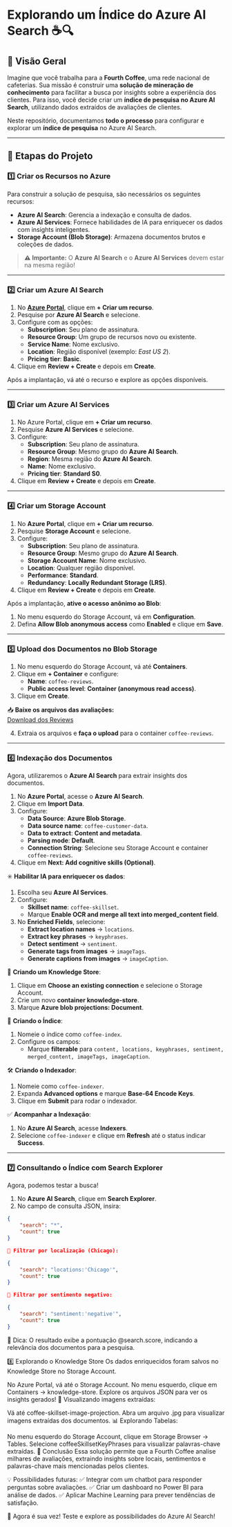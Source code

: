 # **Explorando um Índice do Azure AI Search** ☕🔍  

## **📌 Visão Geral**  
Imagine que você trabalha para a **Fourth Coffee**, uma rede nacional de cafeterias. Sua missão é construir uma **solução de mineração de conhecimento** para facilitar a busca por insights sobre a experiência dos clientes. Para isso, você decide criar um **índice de pesquisa no Azure AI Search**, utilizando dados extraídos de avaliações de clientes.  

Neste repositório, documentamos **todo o processo** para configurar e explorar um **índice de pesquisa** no Azure AI Search.  

---

## **🚀 Etapas do Projeto**  

### **1️⃣ Criar os Recursos no Azure**  
Para construir a solução de pesquisa, são necessários os seguintes recursos:  

- **Azure AI Search**: Gerencia a indexação e consulta de dados.  
- **Azure AI Services**: Fornece habilidades de IA para enriquecer os dados com insights inteligentes.  
- **Storage Account (Blob Storage)**: Armazena documentos brutos e coleções de dados.  

> **⚠️ Importante:** O **Azure AI Search** e o **Azure AI Services** devem estar na mesma região!  

---

### **2️⃣ Criar um Azure AI Search**  
1. No **[Azure Portal](https://portal.azure.com/)**, clique em **+ Criar um recurso**.  
2. Pesquise por **Azure AI Search** e selecione.  
3. Configure com as opções:  
   - **Subscription**: Seu plano de assinatura.  
   - **Resource Group**: Um grupo de recursos novo ou existente.  
   - **Service Name**: Nome exclusivo.  
   - **Location**: Região disponível (exemplo: *East US 2*).  
   - **Pricing tier**: **Basic**.  
4. Clique em **Review + Create** e depois em **Create**.  

Após a implantação, vá até o recurso e explore as opções disponíveis.  

---

### **3️⃣ Criar um Azure AI Services**  
1. No Azure Portal, clique em **+ Criar um recurso**.  
2. Pesquise **Azure AI Services** e selecione.  
3. Configure:  
   - **Subscription**: Seu plano de assinatura.  
   - **Resource Group**: Mesmo grupo do **Azure AI Search**.  
   - **Region**: Mesma região do **Azure AI Search**.  
   - **Name**: Nome exclusivo.  
   - **Pricing tier**: **Standard S0**.  
4. Clique em **Review + Create** e depois em **Create**.  

---

### **4️⃣ Criar um Storage Account**  
1. No **Azure Portal**, clique em **+ Criar um recurso**.  
2. Pesquise **Storage Account** e selecione.  
3. Configure:  
   - **Subscription**: Seu plano de assinatura.  
   - **Resource Group**: Mesmo grupo do **Azure AI Search**.  
   - **Storage Account Name**: Nome exclusivo.  
   - **Location**: Qualquer região disponível.  
   - **Performance**: **Standard**.  
   - **Redundancy**: **Locally Redundant Storage (LRS)**.  
4. Clique em **Review + Create** e depois em **Create**.  

Após a implantação, **ative o acesso anônimo ao Blob**:  
1. No menu esquerdo do Storage Account, vá em **Configuration**.  
2. Defina **Allow Blob anonymous access** como **Enabled** e clique em **Save**.  

---

### **5️⃣ Upload dos Documentos no Blob Storage**  
1. No menu esquerdo do Storage Account, vá até **Containers**.  
2. Clique em **+ Container** e configure:  
   - **Name**: `coffee-reviews`.  
   - **Public access level**: **Container (anonymous read access)**.  
3. Clique em **Create**.  

📥 **Baixe os arquivos das avaliações:**  
[Download dos Reviews](https://aka.ms/mslearn-coffee-reviews)  

4. Extraia os arquivos e **faça o upload** para o container `coffee-reviews`.  

---

### **6️⃣ Indexação dos Documentos**  
Agora, utilizaremos o **Azure AI Search** para extrair insights dos documentos.  

1. No **Azure Portal**, acesse o **Azure AI Search**.  
2. Clique em **Import Data**.  
3. Configure:  
   - **Data Source**: **Azure Blob Storage**.  
   - **Data source name**: `coffee-customer-data`.  
   - **Data to extract**: **Content and metadata**.  
   - **Parsing mode**: **Default**.  
   - **Connection String**: Selecione seu Storage Account e container `coffee-reviews`.  
4. Clique em **Next: Add cognitive skills (Optional)**.  

✳️ **Habilitar IA para enriquecer os dados**:  
1. Escolha seu **Azure AI Services**.  
2. Configure:  
   - **Skillset name**: `coffee-skillset`.  
   - Marque **Enable OCR and merge all text into merged_content field**.  
3. No **Enriched Fields**, selecione:  
   - **Extract location names** → `locations`.  
   - **Extract key phrases** → `keyphrases`.  
   - **Detect sentiment** → `sentiment`.  
   - **Generate tags from images** → `imageTags`.  
   - **Generate captions from images** → `imageCaption`.  

📌 **Criando um Knowledge Store**:  
1. Clique em **Choose an existing connection** e selecione o Storage Account.  
2. Crie um novo **container knowledge-store**.  
3. Marque **Azure blob projections: Document**.  

🚀 **Criando o Índice**:  
1. Nomeie o índice como `coffee-index`.  
2. Configure os campos:  
   - Marque **filterable** para `content, locations, keyphrases, sentiment, merged_content, imageTags, imageCaption`.  

🛠 **Criando o Indexador**:  
1. Nomeie como `coffee-indexer`.  
2. Expanda **Advanced options** e marque **Base-64 Encode Keys**.  
3. Clique em **Submit** para rodar o indexador.  

✅ **Acompanhar a Indexação**:  
1. No **Azure AI Search**, acesse **Indexers**.  
2. Selecione `coffee-indexer` e clique em **Refresh** até o status indicar **Success**.  

---

### **7️⃣ Consultando o Índice com Search Explorer**  
Agora, podemos testar a busca!  

1. No **Azure AI Search**, clique em **Search Explorer**.  
2. No campo de consulta JSON, insira:  

```json
{
    "search": "*",
    "count": true
}

🔎 Filtrar por localização (Chicago):

{
    "search": "locations:'Chicago'",
    "count": true
}

🔎 Filtrar por sentimento negativo:

{
    "search": "sentiment:'negative'",
    "count": true
}
`````
📌 Dica: O resultado exibe a pontuação @search.score, indicando a relevância dos documentos para a pesquisa.

8️⃣ Explorando o Knowledge Store
Os dados enriquecidos foram salvos no Knowledge Store no Storage Account.

No Azure Portal, vá até o Storage Account.
No menu esquerdo, clique em Containers → knowledge-store.
Explore os arquivos JSON para ver os insights gerados!
🎯 Visualizando imagens extraídas:

Vá até coffee-skillset-image-projection.
Abra um arquivo .jpg para visualizar imagens extraídas dos documentos.
📊 Explorando Tabelas:

No menu esquerdo do Storage Account, clique em Storage Browser → Tables.
Selecione coffeeSkillsetKeyPhrases para visualizar palavras-chave extraídas.
📖 Conclusão
Essa solução permite que a Fourth Coffee analise milhares de avaliações, extraindo insights sobre locais, sentimentos e palavras-chave mais mencionadas pelos clientes.

💡 Possibilidades futuras:
✅ Integrar com um chatbot para responder perguntas sobre avaliações.
✅ Criar um dashboard no Power BI para análise de dados.
✅ Aplicar Machine Learning para prever tendências de satisfação.

🚀 Agora é sua vez! Teste e explore as possibilidades do Azure AI Search!


